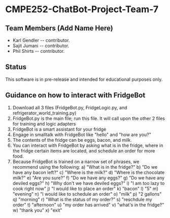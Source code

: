 # CMPE252-ChatBot-Project-Team-7

## Team Members (Add Name Here)
* Karl Gendler -- contributor.
* Sajit Jumani -- contributor.
* Phil Shirts -- contributor.

## Status
This software is in pre-release and intended for educational purposes only.

## Guidance on how to interact with FridgeBot
1) Download all 3 files (FridgeBot.py, FridgeLogic.py, and refrigerator_world_training.py)
2) FridgeBot.py is the main file; run this file. It will call upon the other 2 files for training and logic adapters
3) FridgeBot is a smart assistant for your fridge
4) Engage in smalltalk with FridgeBot like "hello" and "how are you?"
5) The contents of the fridge can be eggs, bacon, and milk.
6) You can interact with FridgeBot by asking what is in the fridge, where in the fridge certain items are located, and schedule an order for more food.
7) Because FridgeBot is trained on a narrow set of phrases, we recommend using the following:
  a) "What is in the fridge?"
  b) "Do we have any bacon left?"
  c) "Where is the milk?"
  d) "Where is the chocolate milk?"
  e) "Are you sure?"
  f) "Do we have any eggs?"
  g) "Do we have any deviled eggs?"
  h) "Why don't we have deviled eggs?"
  i) "I am too lazy to cook right now"
  j) "I would like to place an order"
  k) "bacon"
  l) "5"
  m) "evening"
  n) "I would like to schedule an order"
  o) "milk"
  p) "2 gallons"
  q) "morning"
  r) "What is the status of my order?"
  s) "reschdule my order"
  t) "afternoon"
  u) "my order has arrived"
  v) "what's in the fridge?"
  w) "thank you"
  x) "exit"

